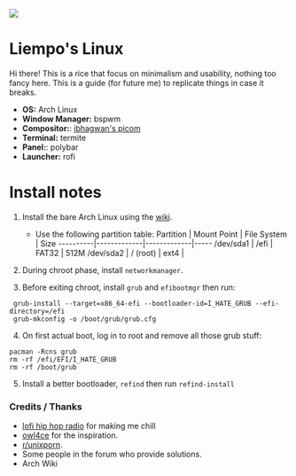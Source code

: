 
![](.previews/wal.gif)
# Liempo's Linux
Hi there! This is a rice that focus on minimalism and usability, nothing too fancy here.
This is a guide (for future me) to replicate things in case it breaks.
- **OS:** Arch Linux
- **Window Manager:** bspwm
- **Compositor:**: [ibhagwan's picom](https://github.com/sdhand/picom)
- **Terminal:** termite
- **Panel:**: polybar
- **Launcher:** rofi

# Install notes
1. Install the bare Arch Linux using the [wiki](https://wiki.archlinux.org/index.php/installation_guide).
    - Use the following partition table:
    Partition | Mount Point | File System | Size
    ----------|-------------|-------------|-----
    /dev/sda1 | /efi        | FAT32       | 512M
    /dev/sda2 | / (root)    | ext4        |

2. During chroot phase, install `networkmanager`.
3. Before exiting chroot, install `grub` and `efibootmgr` then run:
```
 grub-install --target=x86_64-efi --bootloader-id=I_HATE_GRUB --efi-directory=/efi
 grub-mkconfig -o /boot/grub/grub.cfg

```
4. On first actual boot, log in to root and remove all those grub stuff:
```
pacman -Rcns grub
rm -rf /efi/EFI/I_HATE_GRUB
rm -rf /boot/grub
```
5. Install a better bootloader, `refind` then run `refind-install`



### Credits / Thanks
- [lofi hip hop radio](https://www.youtube.com/watch?v=5qap5aO4i9A) for making me chill
- [owl4ce](https://github.com/owl4ce) for the inspiration.
- [r/unixporn](https://www.reddit.com/r/unixporn/).
- Some people in the forum who provide solutions.
- Arch Wiki

